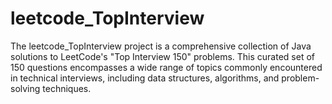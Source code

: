 # leetcode_TopInterview
The leetcode_TopInterview project is a comprehensive collection of Java solutions to LeetCode's "Top Interview 150" problems. This curated set of 150 questions encompasses a wide range of topics commonly encountered in technical interviews, including data structures, algorithms, and problem-solving techniques.
